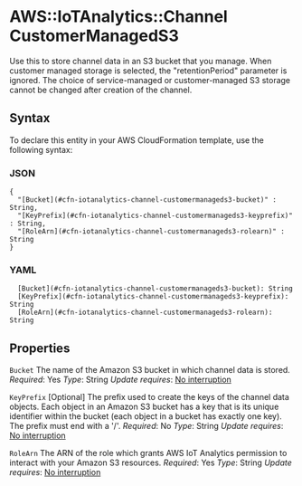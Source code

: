 # AWS::IoTAnalytics::Channel CustomerManagedS3<a name="aws-properties-iotanalytics-channel-customermanageds3"></a>

Use this to store channel data in an S3 bucket that you manage\. When customer managed storage is selected, the "retentionPeriod" parameter is ignored\. The choice of service\-managed or customer\-managed S3 storage cannot be changed after creation of the channel\.

## Syntax<a name="aws-properties-iotanalytics-channel-customermanageds3-syntax"></a>

To declare this entity in your AWS CloudFormation template, use the following syntax:

### JSON<a name="aws-properties-iotanalytics-channel-customermanageds3-syntax.json"></a>

```
{
  "[Bucket](#cfn-iotanalytics-channel-customermanageds3-bucket)" : String,
  "[KeyPrefix](#cfn-iotanalytics-channel-customermanageds3-keyprefix)" : String,
  "[RoleArn](#cfn-iotanalytics-channel-customermanageds3-rolearn)" : String
}
```

### YAML<a name="aws-properties-iotanalytics-channel-customermanageds3-syntax.yaml"></a>

```
  [Bucket](#cfn-iotanalytics-channel-customermanageds3-bucket): String
  [KeyPrefix](#cfn-iotanalytics-channel-customermanageds3-keyprefix): String
  [RoleArn](#cfn-iotanalytics-channel-customermanageds3-rolearn): String
```

## Properties<a name="aws-properties-iotanalytics-channel-customermanageds3-properties"></a>

`Bucket`  <a name="cfn-iotanalytics-channel-customermanageds3-bucket"></a>
The name of the Amazon S3 bucket in which channel data is stored\.
*Required*: Yes
*Type*: String
*Update requires*: [No interruption](https://docs.aws.amazon.com/AWSCloudFormation/latest/UserGuide/using-cfn-updating-stacks-update-behaviors.html#update-no-interrupt)

`KeyPrefix`  <a name="cfn-iotanalytics-channel-customermanageds3-keyprefix"></a>
\[Optional\] The prefix used to create the keys of the channel data objects\. Each object in an Amazon S3 bucket has a key that is its unique identifier within the bucket \(each object in a bucket has exactly one key\)\. The prefix must end with a '/'\.
*Required*: No
*Type*: String
*Update requires*: [No interruption](https://docs.aws.amazon.com/AWSCloudFormation/latest/UserGuide/using-cfn-updating-stacks-update-behaviors.html#update-no-interrupt)

`RoleArn`  <a name="cfn-iotanalytics-channel-customermanageds3-rolearn"></a>
The ARN of the role which grants AWS IoT Analytics permission to interact with your Amazon S3 resources\.
*Required*: Yes
*Type*: String
*Update requires*: [No interruption](https://docs.aws.amazon.com/AWSCloudFormation/latest/UserGuide/using-cfn-updating-stacks-update-behaviors.html#update-no-interrupt)
